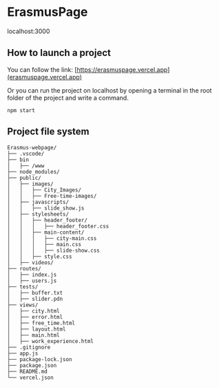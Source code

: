 # ErasmusPage

localhost:3000

## How to launch a project

You can follow the link: [https://erasmuspage.vercel.app](erasmuspage.vercel.app)

Or you can run the project on localhost by opening a terminal in the root folder of the project and write a command.
```
npm start
```


## Project file system

```
Erasmus-webpage/
├── .vscode/
├── bin
│   ├── /www
├── node_modules/
├── public/
│   ├── images/
│   │   ├── City_Images/
│   │   ├── Free-time-images/
│   ├── javascripts/
│   │   ├── slide_show.js
│   ├── stylesheets/
│   │   ├── header_footer/
│   │   │   ├── header_footer.css
│   │   ├── main-content/
│   │   │   ├── city-main.css
│   │   │   ├── main.css
│   │   │   ├── slide-show.css
│   │   ├── style.css
│   ├── videos/
├── routes/
│   ├── index.js
│   ├── users.js
├── tests/
│   ├── buffer.txt
│   ├── slider.pdn
├── views/
│   ├── city.html
│   ├── error.html
│   ├── free_time.html
│   ├── layout.html
│   ├── main.html
│   ├── work_experience.html
├── .gitignore
├── app.js
├── package-lock.json
├── package.json
├── README.md
└── vercel.json
```

